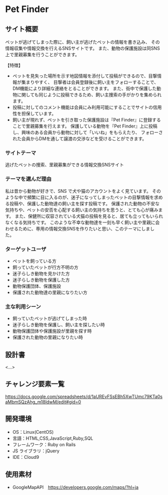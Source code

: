 # Pet Finder

## サイト概要

ペットが逃げてしまった際に、飼い主が逃げたペットの情報を書き込み、
その情報収集や情報交換を行えるSNSサイトです。
また、動物の保護施設は同SNS上で里親募集を行うことができます。

【特徴】
- ペットを見失った場所を示す地図情報を添付して投稿ができるので、目撃情報が集まりやすく、
目撃者は会員登録後に飼い主をフォローすることで、DM機能により詳細な連絡をとることができます。
また、街中で保護した動物に関しても同じように投稿できるため、飼い主捜索の手がかりを集められます。
- 投稿に対してのコメント機能は会員にみ利用可能にすることでサイトの信用性を担保しています。
- 飼い主が現れず、ペットを引き取った保護施設は『Pet Finder』に登録することで里親募集を行えます。
保護している動物を『Pet Finder』上に投稿し、興味のある会員から動物に対して「いいね」をもらえたり、
フォローされた会員からDMを通して譲渡の交渉などを受けることができます。

### サイトテーマ

逃げたペットの捜索、里親募集ができる情報交換SNSサイト

### テーマを選んだ理由

私は昔から動物が好きで、SNS で犬や猫のアカウントをよく見ています。
そのような中で頻繁に目に入るのが、迷子になってしまったペットの目撃情報を求める投稿や、保護した動物達の飼い主を探す投稿です。
保護された動物の不安な気持ちや、ペットの安否を心配する飼い主の気持ちを思うと、とても心が痛みます。
また、保健所に収容されている犬猫の投稿を見ると、居ても立ってもいられなくなる気持ちです。
このような不幸な動物達を一刻も早く飼い主や里親に会わせるために、専用の情報交換SNSを作りたいと思い、このテーマにしました。

### ターゲットユーザ

- ペットを飼っている方
- 飼っていたペットが行方不明の方
- 迷子らしき動物を見かけた方
- 迷子らしき動物を保護した方
- 動物保護団体、保護施設
- 保護された動物達の里親になりたい方

### 主な利用シーン

- 飼っていたペットが逃げてしまった時
- 迷子らしき動物を保護し、飼い主を探したい時
- 動物保護団体や保護施設が里親を探す時
- 保護された動物の里親になりたい時

## 設計書

<...>

## チャレンジ要素一覧

https://docs.google.com/spreadsheets/d/1aUREvFSsEBh5XwTUmc79KTa0saMbmSQzAhg_m18ldwM/edit#gid=0

## 開発環境

- OS：Linux(CentOS)
- 言語：HTML,CSS,JavaScript,Ruby,SQL
- フレームワーク：Ruby on Rails
- JS ライブラリ：jQuery
- IDE：Cloud9

## 使用素材

- GoogleMapAPI　https://developers.google.com/maps/?hl=ja
